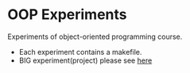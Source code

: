 # OOP Experiments
Experiments of object-oriented programming course.

- Each experiment contains a makefile.
- BIG experiment(project) please see [here](#TODO)
